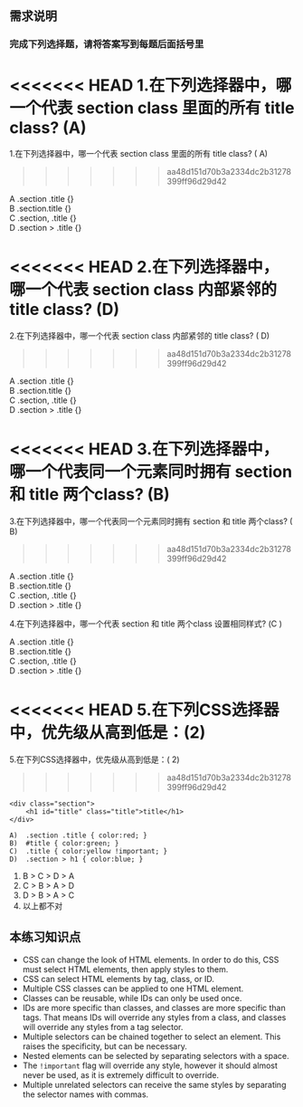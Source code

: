 ## 需求说明

### 完成下列选择题，请将答案写到每题后面括号里

<<<<<<< HEAD
1.在下列选择器中，哪一个代表 section class 里面的所有 title class? (A)
=======
1.在下列选择器中，哪一个代表 section class 里面的所有 title class? ( A)
>>>>>>> aa48d151d70b3a2334dc2b31278399ff96d29d42

A <lable>.section .title {}</lable>  
B <lable>.section.title {}</lable>  
C <lable>.section, .title {}</lable>  
D <lable>.section > .title {}</lable>  


<<<<<<< HEAD
2.在下列选择器中，哪一个代表 section class 内部紧邻的 title class? (D)
=======
2.在下列选择器中，哪一个代表 section class 内部紧邻的 title class? ( D)
>>>>>>> aa48d151d70b3a2334dc2b31278399ff96d29d42

A <lable>.section .title {}</lable>  
B <lable>.section.title {}</lable>   
C <lable>.section, .title {}</lable>   
D <lable>.section > .title {}</lable>  


<<<<<<< HEAD
3.在下列选择器中，哪一个代表同一个元素同时拥有 section 和 title 两个class? (B)
=======
3.在下列选择器中，哪一个代表同一个元素同时拥有 section 和 title 两个class? ( B)
>>>>>>> aa48d151d70b3a2334dc2b31278399ff96d29d42

A <lable>.section .title {}</lable>  
B <lable>.section.title {}</lable>   
C <lable>.section, .title {}</lable>   
D <lable>.section > .title {}</lable>   



4.在下列选择器中，哪一个代表 section 和 title 两个class 设置相同样式? (C )

A <lable>.section .title {}</lable>  
B <lable>.section.title {}</lable>   
C <lable>.section, .title {}</lable>   
D <lable>.section > .title {}</lable>   



<<<<<<< HEAD
5.在下列CSS选择器中，优先级从高到低是：(2)
=======
5.在下列CSS选择器中，优先级从高到低是：( 2)
>>>>>>> aa48d151d70b3a2334dc2b31278399ff96d29d42
```
<div class="section">
    <h1 id="title" class="title">title</h1>
</div>

A)  .section .title { color:red; }
B)  #title { color:green; }
C)  .title { color:yellow !important; }
D)  .section > h1 { color:blue; }
```
1)  <lable> B > C > D > A </lable>   
2)  <lable> C > B > A > D </lable>    
3)  <lable> D > B > A > C</lable>  
4)  <lable> 以上都不对 </lable>  

  
  
## 本练习知识点

- CSS can change the look of HTML elements. In order to do this, CSS must select HTML elements, then apply styles to them.
- CSS can select HTML elements by tag, class, or ID.
- Multiple CSS classes can be applied to one HTML element.
- Classes can be reusable, while IDs can only be used once.
- IDs are more specific than classes, and classes are more specific than tags. That means IDs will override any styles from a class, and classes will override any styles from a tag selector.
- Multiple selectors can be chained together to select an element. This raises the specificity, but can be necessary.
- Nested elements can be selected by separating selectors with a space.
- The `!important` flag will override any style, however it should almost never be used, as it is extremely difficult to override.
- Multiple unrelated selectors can receive the same styles by separating the selector names with commas.


